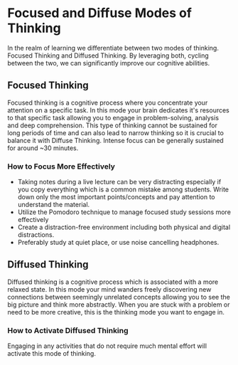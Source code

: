 # Focused and Diffuse Modes of Thinking

In the realm of learning we differentiate between two modes of thinking.
Focused Thinking and Diffused Thinking.
By leveraging both, cycling between the two, we can significantly improve our cognitive abilities.

## Focused Thinking

Focused thinking is a cognitive process where you concentrate your attention on a specific task. In this mode your brain dedicates it's resources to that specific task allowing you to engage in problem-solving, analysis and deep comprehension.
This type of thinking cannot be sustained for long periods of time and can also lead to narrow thinking so it is crucial to balance it with Diffuse Thinking.
Intense focus can be generally sustained for around ~30 minutes.

### How to Focus More Effectively

- Taking notes during a live lecture can be very distracting especially if you copy everything which is a common mistake among students. Write down only the most important points/concepts and pay attention to understand the material.
- Utilize the Pomodoro technique to manage focused study sessions more effectively
- Create a distraction-free environment including both physical and digital distractions.
- Preferably study at quiet place, or use noise cancelling headphones.

## Diffused Thinking

Diffused thinking is a cognitive process which is associated with a more relaxed state. In this mode your mind wanders freely discovering new connections between seemingly unrelated concepts allowing you to see the big picture and think more abstractly. When you are stuck with a problem or need to be more creative, this is the thinking mode you want to engage in.

### How to Activate Diffused Thinking

Engaging in any activities that do not require much mental effort will activate this mode of thinking.